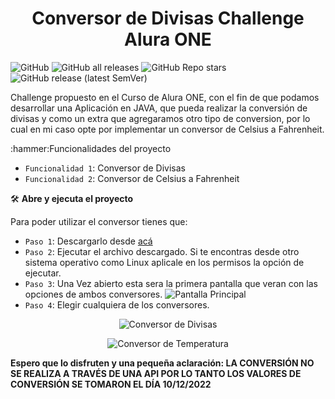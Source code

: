 # <h1 align="center"> Conversor de Divisas Challenge Alura ONE </h1>
<img alt="GitHub" src="https://img.shields.io/github/license/blackeagledhs/AluraConverter?style=for-the-badge"> <img alt="GitHub all releases" src="https://img.shields.io/github/downloads/blackeagledhs/AluraConverter/total?style=for-the-badge"> <img alt="GitHub Repo stars" src="https://img.shields.io/github/stars/blackeagledhs/AluraConverter?style=for-the-badge"> <img alt="GitHub release (latest SemVer)" src="https://img.shields.io/github/v/release/blackeagledhs/AluraConverter?color=green&style=for-the-badge">
<p>Challenge propuesto en el Curso de Alura ONE, con el fin de que podamos desarrollar una Aplicación en JAVA, que pueda realizar la conversión de divisas y como un extra que agregaramos otro tipo de conversion, por lo cual en mi caso opte por implementar un conversor de Celsius a Fahrenheit.</p>
:hammer:Funcionalidades del proyecto

- `Funcionalidad 1`: Conversor de Divisas 
- `Funcionalidad 2`: Conversor de Celsius a Fahrenheit

🛠️ **Abre y ejecuta el proyecto**

Para poder utilizar el conversor tienes que:

- `Paso 1`: Descargarlo desde <a href="https://github.com/blackeagledhs/AluraConverter/releases/download/Conversor-v1.0/AluraConverter.jar"> acá</a>
- `Paso 2`: Ejecutar el archivo descargado. Si te encontras desde otro sistema operativo como Linux aplicale en los permisos la opción de ejecutar.
- `Paso 3`: Una Vez abierto esta sera la primera pantalla que veran con las opciones de ambos conversores.
![Pantalla Principal](https://i.postimg.cc/FHM5BXT7/pantalla-1.png)
- `Paso 4`: Elegir cualquiera de los conversores.

<div>
<p style = 'text-align:center;'>
<img src="https://i.postimg.cc/9FNjy7TP/Captura-desde-2022-12-11-11-07-10.png" alt="Conversor de Divisas">
</p>
</div>
<div>
  <p style = 'text-align:center;'>
    <img src="https://i.postimg.cc/6p2xcpLk/Captura-desde-2022-12-11-11-07-23.png" alt="Conversor de Temperatura">
  </p>
</div>

**Espero que lo disfruten y una pequeña aclaración: LA CONVERSIÓN NO SE REALIZA A TRAVÉS DE UNA API POR LO TANTO LOS VALORES DE CONVERSIÓN SE TOMARON EL DÍA 10/12/2022**

